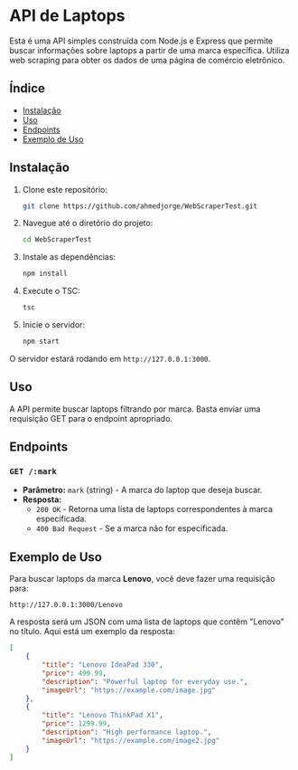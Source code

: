 
# API de Laptops

Esta é uma API simples construída com Node.js e Express que permite buscar informações sobre laptops a partir de uma marca específica. Utiliza web scraping para obter os dados de uma página de comércio eletrônico.

## Índice

- [Instalação](#instalação)
- [Uso](#uso)
- [Endpoints](#endpoints)
- [Exemplo de Uso](#exemplo-de-uso)

## Instalação

1. Clone este repositório:
   ```bash
   git clone https://github.com/ahmedjorge/WebScraperTest.git
   ```

2. Navegue até o diretório do projeto:
   ```bash
   cd WebScraperTest
   ```

3. Instale as dependências:
   ```bash
   npm install
   ```

3. Execute o TSC:
   ```bash
   tsc
   ```

4. Inicie o servidor:
   ```bash
   npm start
   ```

O servidor estará rodando em `http://127.0.0.1:3000`.

## Uso

A API permite buscar laptops filtrando por marca. Basta enviar uma requisição GET para o endpoint apropriado.

## Endpoints

### `GET /:mark`

- **Parâmetro:** `mark` (string) - A marca do laptop que deseja buscar.
- **Resposta:**
    - `200 OK` - Retorna uma lista de laptops correspondentes à marca especificada.
    - `400 Bad Request` - Se a marca não for especificada.

## Exemplo de Uso

Para buscar laptops da marca **Lenovo**, você deve fazer uma requisição para:

```
http://127.0.0.1:3000/Lenovo
```

A resposta será um JSON com uma lista de laptops que contêm "Lenovo" no título. Aqui está um exemplo da resposta:

```json
[
    {
        "title": "Lenovo IdeaPad 330",
        "price": 499.99,
        "description": "Powerful laptop for everyday use.",
        "imageUrl": "https://example.com/image.jpg"
    },
    {
        "title": "Lenovo ThinkPad X1",
        "price": 1299.99,
        "description": "High performance laptop.",
        "imageUrl": "https://example.com/image2.jpg"
    }
]
```